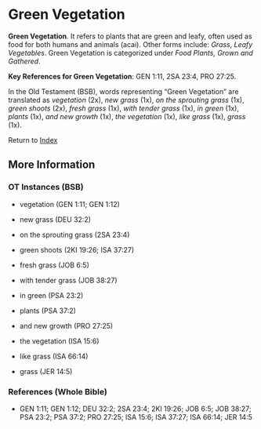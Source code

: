 # Green Vegetation
**Green Vegetation**. 
It refers to plants that are green and leafy, often used as food for both humans and animals (acai). 
Other forms include: 
*Grass*, *Leafy Vegetables*. 
Green Vegetation is categorized under _Food Plants, Grown and Gathered_. 


**Key References for Green Vegetation**: 
GEN 1:11, 2SA 23:4, PRO 27:25. 


In the Old Testament (BSB), words representing “Green Vegetation” are translated as 
*vegetation* (2x), *new grass* (1x), *on the sprouting grass* (1x), *green shoots* (2x), *fresh grass* (1x), *with tender grass* (1x), *in green* (1x), *plants* (1x), *and new growth* (1x), *the vegetation* (1x), *like grass* (1x), *grass* (1x). 




Return to [Index](00-Index.md)

## More Information

### OT Instances (BSB)

* vegetation (GEN 1:11; GEN 1:12)

* new grass (DEU 32:2)

* on the sprouting grass (2SA 23:4)

* green shoots (2KI 19:26; ISA 37:27)

* fresh grass (JOB 6:5)

* with tender grass (JOB 38:27)

* in green (PSA 23:2)

* plants (PSA 37:2)

* and new growth (PRO 27:25)

* the vegetation (ISA 15:6)

* like grass (ISA 66:14)

* grass (JER 14:5)



### References (Whole Bible)

* GEN 1:11; GEN 1:12; DEU 32:2; 2SA 23:4; 2KI 19:26; JOB 6:5; JOB 38:27; PSA 23:2; PSA 37:2; PRO 27:25; ISA 15:6; ISA 37:27; ISA 66:14; JER 14:5




